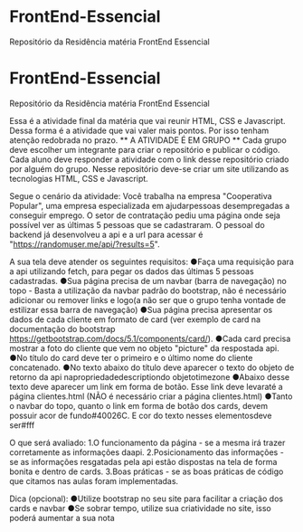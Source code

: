 # FrontEnd-Essencial
Repositório da Residência matéria FrontEnd Essencial

# FrontEnd-Essencial
Repositório da Residência matéria FrontEnd Essencial

Essa é a atividade final da matéria que vai reunir HTML, CSS e Javascript. 
Dessa forma é a atividade que vai valer mais pontos. 
Por isso tenham atenção redobrada no prazo.
** A ATIVIDADE É EM GRUPO **
Cada grupo deve escolher um integrante para criar o repositório e publicar o código.
Cada aluno deve responder a atividade com o link desse repositório criado por alguém do grupo.
Nesse repositório deve-se criar um site utilizando as tecnologias HTML, CSS e Javascript.

Segue o cenário da atividade:
Você trabalha na empresa "Cooperativa Popular", uma empresa especializada em ajudarpessoas desempregadas a conseguir emprego.
O setor de contratação pediu uma página onde seja possível ver as últimas 5 pessoas que se cadastraram.
O pessoal do backend já desenvolveu a api e a url para acessar é "https://randomuser.me/api/?results=5".

A sua tela deve atender os seguintes requisitos:
●Faça uma requisição para a api utilizando fetch, para pegar os dados das últimas 5 pessoas cadastradas.
●Sua página precisa de um navbar (barra de navegação) no topo - Basta a utilização da navbar padrão do bootstrap, não é necessário adicionar ou remover links e logo(a não ser que o grupo tenha vontade de estilizar essa barra de navegação)
●Sua página precisa apresentar os dados de cada cliente em formato de card (ver exemplo de card na documentação do bootstrap https://getbootstrap.com/docs/5.1/components/card/).
●Cada card precisa mostrar a foto do cliente que vem no objeto "picture" da respostada api.
●No título do card deve ter o primeiro e o último nome do cliente concatenado.
●No texto abaixo do título deve aparecer o texto do objeto de retorno da api napropriedadedescriptiondo objetotimezone
●Abaixo desse texto deve aparecer um link em forma de botão. Esse link deve levaraté a página clientes.html (NÃO é necessário criar a página clientes.html)
●Tanto o navbar do topo, quanto o link em forma de botão dos cards, devem possuir acor de fundo#40026C. E cor do texto nesses elementosdeve ser#fff

O que será avaliado:
1.O funcionamento da página - se a mesma irá trazer corretamente as informações daapi.
2.Posicionamento das informações - se as informações resgatadas pela api estão dispostas na tela de forma bonita e dentro de cards.
3.Boas práticas - se as boas práticas de código que citamos nas aulas foram implementadas.

Dica (opcional):
●Utilize bootstrap no seu site para facilitar a criação dos cards e navbar
●Se sobrar tempo, utilize sua criatividade no site, isso poderá aumentar a sua nota
